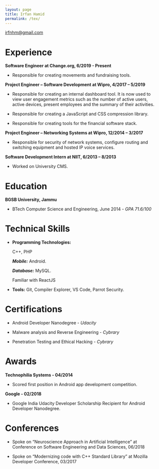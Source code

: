 ```yaml
---
layout: page
title: Irfan Hamid
permalink: /tex/
---
```


<irfnhm@gmail.com>


# Experience
**Software Engineer at Change.org, 6/2019 - Present** 

*    Responsible for creating movements and fundraising tools.


**Project Engineer – Software Development at Wipro, 4/2017 – 5/2019** 

*    Responsible for creating an internal dashboard tool. It is now used to view user engagement metrics such as the number of active users, active devices, present employees and the summary of their activities.

*    Responsible for creating a JavaScript and CSS compression library.

*    Responsible for creating tools for the financial software stack.


**Project Engineer –  Networking Systems at Wipro, 12/2014 – 3/2017**

*    Responsible for security of network systems, configure routing and switching equipment and hosted IP voice services.


**Software Development Intern at NIIT, 6/2013 – 8/2013** 

*    Worked on University CMS.


# Education

**BGSB University, Jammu** 

*    BTech Computer Science and Engineering, June 2014 - *GPA 71.6/100*


# Technical Skills

*    **Programming Technologies:**

	 C++, PHP

	 ***Mobile:*** Android.
	 
	 ***Database:*** MySQL.
	 
	 Familiar with ReactJS

*    **Tools:** Git, Compiler Explorer, VS Code, Parrot Security.


# Certifications

*    Android Developer Nanodegree - *Udacity*

*    Malware analysis and Reverse Engineering - *Cybrary*

*    Penetration Testing and Ethical Hacking - *Cybrary*


# Awards

**Technophilia Systems - 04/2014** 

*    Scored first position in Android app development competition.

**Google - 02/2018** 

*    Google India Udacity Developer Scholarship Recipient for Android Developer Nanodegree.


# Conferences

*    Spoke on “Neuroscience Approach in Artificial Intelligence” at Conference on Software Engineering and Data Sciences, 06/2018

*    Spoke on “Modernizing code with C++ Standard Library” at Mozilla Developer Conference, 03/2017
